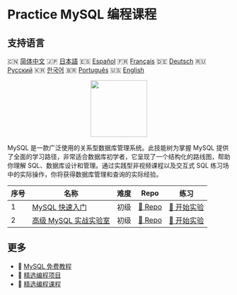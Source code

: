 # Practice MySQL 编程课程

## 支持语言

🇨🇳 [简体中文](README_zh.md) 🇯🇵 [日本語](README_ja.md) 🇪🇸 [Español](README_es.md) 🇫🇷 [Français](README_fr.md) 🇩🇪 [Deutsch](README_de.md) 🇷🇺 [Русский](README_ru.md) 🇰🇷 [한국어](README_ko.md) 🇧🇷 [Português](README_pt.md) 🇺🇸 [English](README.md) 

<div align="center">
<img width="128px" src="https://file.labex.io/path/3JJy1bOBmUoZ.png">
</div>

MySQL 是一款广泛使用的关系型数据库管理系统。此技能树为掌握 MySQL 提供了全面的学习路径，非常适合数据库初学者，它呈现了一个结构化的路线图，帮助你理解 SQL、数据库设计和管理。通过实践型非视频课程以及交互式 SQL 练习场中的实际操作，你将获得数据库管理和查询的实际经验。

|   序号 | 名称                                                                               | 难度   | Repo                                                                   | 练习                                                                     |
|--------|------------------------------------------------------------------------------------|--------|------------------------------------------------------------------------|--------------------------------------------------------------------------|
|      1 | [MySQL 快速入门](https://labex.io/zh/courses/quick-start-with-mysql)               | 初级   | [🔗 Repo](https://github.com/labex-labs/quick-start-with-mysql)        | [🚀 开始实验](https://labex.io/zh/courses/quick-start-with-mysql)        |
|      2 | [高级 MySQL 实战实验室](https://labex.io/zh/courses/advanced-mysql-practical-labs) | 初级   | [🔗 Repo](https://github.com/labex-labs/advanced-mysql-practical-labs) | [🚀 开始实验](https://labex.io/zh/courses/advanced-mysql-practical-labs) |

## 更多

- 🔗 [MySQL 免费教程](https://github.com/labex-labs/mysql-free-tutorials)
- 🔗 [精选编程项目](https://github.com/labex-labs/awesome-programming-projects)
- 🔗 [精选编程课程](https://github.com/labex-labs/awesome-programming-courses)

